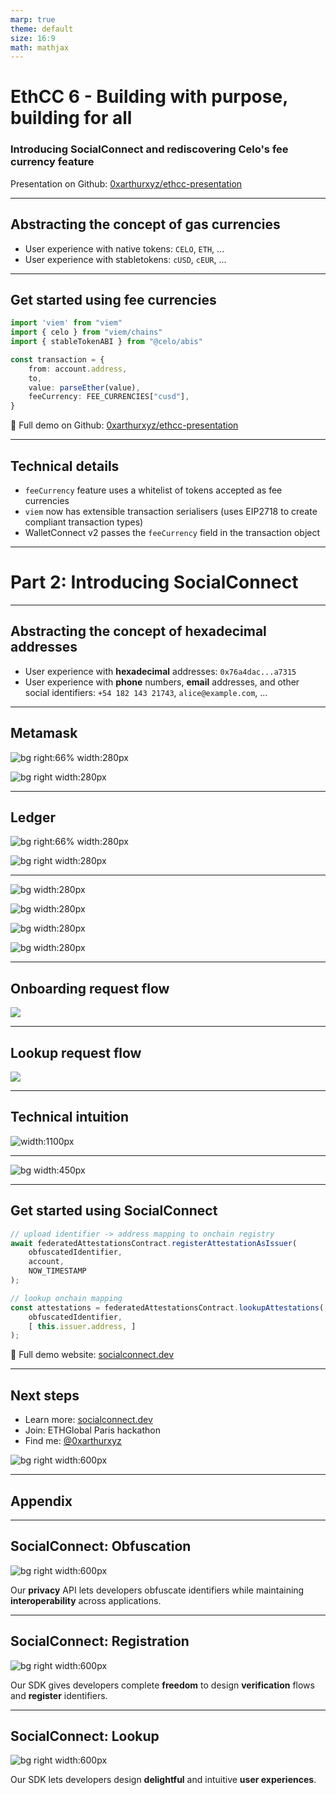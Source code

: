 ```yaml
---
marp: true
theme: default
size: 16:9
math: mathjax
---
```


# EthCC 6 - Building with purpose, building for all

### Introducing SocialConnect and rediscovering Celo's fee currency feature

Presentation on Github: [0xarthurxyz/ethcc-presentation](https://github.com/0xarthurxyz/ethcc-presentation)

<!-- ---

## Table of content

+	Part 1: Rediscovering Celo's **fee currency** feature
+	Part 2: Introducing **SocialConnect** 

I'm speaking on behalf of a lot of brilliant people who worked on Celo.
I appreciate your time and the priviledge to be here and share some of the work we have been doing.

A little bit about me, I work at cLabs, we are an infrastructure company building public goods
for the Celo ecosystem.
-->

---
## Abstracting the concept of gas currencies

+	User experience with native tokens: `CELO`, `ETH`, ...
+	User experience with stabletokens: `cUSD`, `cEUR`, ...

---
## Get started using fee currencies

```ts
import 'viem' from "viem"
import { celo } from "viem/chains"
import { stableTokenABI } from "@celo/abis"
```

```ts
const transaction = {
    from: account.address,
    to,
    value: parseEther(value),
    feeCurrency: FEE_CURRENCIES["cusd"],
}
```

🔗 Full demo on Github: [0xarthurxyz/ethcc-presentation](https://github.com/0xarthurxyz/ethcc-presentation)

---
## Technical details

+	`feeCurrency` feature uses a whitelist of tokens accepted as fee currencies
+	`viem` now has extensible transaction serialisers (uses EIP2718 to create compliant transaction types)
+	WalletConnect v2 passes the `feeCurrency` field in the transaction object

---
# Part 2: Introducing SocialConnect

---
## Abstracting the concept of hexadecimal addresses

+	User experience with **hexadecimal** addresses: `0x76a4dac...a7315`
+	User experience with **phone** numbers, **email** addresses, and other social identifiers: `+54 182 143 21743`, `alice@example.com`, ...

---
## Metamask

![bg right:66% width:280px](assets/images/metamaskdemo-desktop.png)

![bg right width:280px](assets/images/metamaskdemo-recipient.png)

---
## Ledger

![bg right:66% width:280px](assets/images/ledgerdemo-desktop.png)

![bg right width:280px](assets/images/ledgerdemo-recipient.png)

---

![bg width:280px](assets/images/kaalademo-search.png)

![bg width:280px](assets/images/kaalademo-amount.png)

![bg width:280px](assets/images/kaalademo-recipient.png)

![bg width:280px](assets/images/kaalademo-confirmation.png)

---
## Onboarding request flow

![](assets/images/visualisation-register.png)

---
## Lookup request flow

![](assets/images/visualisation-lookup.png)

---
## Technical intuition

![width:1100px](assets/images/mapping-example.png)

---

![bg width:450px](assets/images/feature-linkedwallets.png)

---
## Get started using SocialConnect

```ts
// upload identifier -> address mapping to onchain registry
await federatedAttestationsContract.registerAttestationAsIssuer(
	obfuscatedIdentifier,
	account,
	NOW_TIMESTAMP
);
```

```ts
// lookup onchain mapping
const attestations = federatedAttestationsContract.lookupAttestations(
	obfuscatedIdentifier, 
	[ this.issuer.address, ]
);
```

🔗 Full demo website: [socialconnect.dev](https://www.socialconnect.dev/)

---
## Next steps

+	Learn more: [socialconnect.dev](https://www.socialconnect.dev/)
+	Join: ETHGlobal Paris hackathon
+	Find me: [@0xarthurxyz](https://twitter.com/0xarthurxyz)

![bg right width:600px](assets/images/ethparis-hackathon.png)

---
## Appendix

---
## SocialConnect: Obfuscation

![bg right width:600px](assets/images/requestflow-obfuscation.png)

Our **privacy** API lets developers obfuscate identifiers while maintaining **interoperability** across applications.

---
## SocialConnect: Registration

![bg right width:600px](assets/images/requestflow-register.png)

Our SDK gives developers complete **freedom** to design **verification** flows and **register** identifiers.

---
## SocialConnect: Lookup

![bg right width:600px](assets/images/requestflow-search.png)

Our SDK lets developers design **delightful** and intuitive **user experiences**.


<!-- 
---
# asd

+	plaintext: $\text{+54 182 143 21743} \longrightarrow \text{0x76a4dac...a7315}$
+	hash: $\text{ea2ea...a9d55c} \longrightarrow \text{0x76a4dac...a7315}$
	where $\text{hash(+54 182 143 21743)} = \text{ea2ea...a9d55c}$
+	salted hash: 

| Format | Phone number | Public address |
| -- | ------------ | ----------- |
| Plaintext | $\text{+54 182 143 21743}$ | $\text{0x76a4dac...a7315}$ |
| Hashed | $\text{hash(+54 182 143 21743)} = \text{ea2ea...a9d55c}$ | $\text{0x76a4dac...a7315}$ |

---

| Format | Input | Output |
| -- | ------------ | ----------- |
| Plaintext | $\text{+54 182 143 21743}$ | $\text{+54 182 143 21743}$ |
| Hashed | $hash\text{(+54 182 143 21743)}$ | $\text{ea2eaa...30a9d55c}$ |
| Salted hash | $saltedhash\text{(+54 182 143 21743 + abcdef)}$ | $\text{f85b07...b2954ad7}$ |

---

| Format | Obfuscation | Output |
| -- | ------------ | ----------- |
| Plaintext | none | $\text{+54 182 143 21743}$ |
| Hash | $\text{hash}(phoneNumber)$ | $\text{ea2eaa...30a9d55c}$ |
| Salted Hash | $\text{saltedHash}(phoneNumber + salt)$ | $\text{f85b07...b2954ad7}$ |
-->
